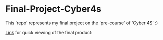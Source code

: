 # Final-Project-Cyber4s

This 'repo' represents my final project on the 'pre-course' of 'Cyber 4S' :)

[Link](https://htmlpreview.github.io/?http://http://127.0.0.1:5500/Final-Project-Cyber4s/Final%20project%20-%20YBO/index.html) for quick viewing of the final product: